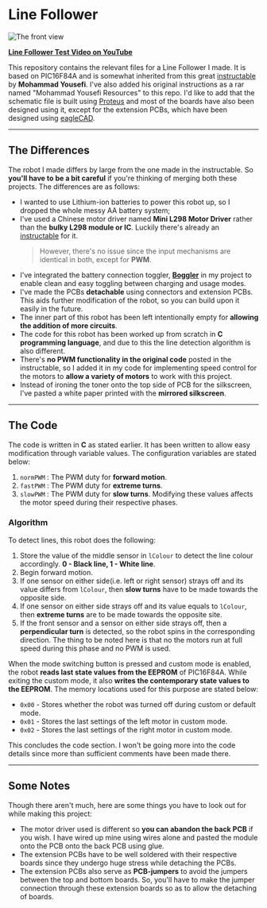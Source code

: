 # Line Follower 

![The front view](/Pictures/v2/DSCN2881.JPG)

[**Line Follower Test Video on YouTube**](https://youtu.be/Ljhs3s-MkIQ)

This repository contains the relevant files for a Line Follower I made. It is based on PIC16F84A and is somewhat inherited from this great [instructable](https://www.instructables.com/id/Line-Follower-Robot/) by **Mohammad Yousefi**. I've also added his original instructions as a rar named "Mohammad Yousefi Resources" to this repo.
I'd like to add that the schematic file is built using [Proteus](https://www.labcenter.com/) and most of the boards have also been designed using it, except for the extension PCBs, which have been designed using [eagleCAD](https://www.autodesk.com/products/eagle/overview).

---
## The Differences
The robot I made differs by large from the one made in the instructable. So **you'll have to be a bit careful** if you're thinking of merging both these projects. The differences are as follows:
* I wanted to use Lithium-ion batteries to power this robot up, so I dropped the whole messy AA battery system;
* I've used a Chinese motor driver named **Mini L298 Motor Driver** rather than the **bulky L298 module or IC**. Luckily there's already an [instructable](https://www.instructables.com/id/Tutorial-for-Dual-Channel-DC-Motor-Driver-Board-PW/#discuss) for it.
    > However, there's no issue since the input mechanisms are identical in both, except for **PWM**.
* I've integrated the battery connection toggler, [**Boggler**](https://www.instructables.com/id/Battery-Connection-TogglerSeries-Parallel-Boggler/) in my project to enable clean and easy toggling between charging and usage modes.
* I've made the PCBs **detachable** using connectors and extension PCBs. This aids further modification of the robot, so you can build upon it easily in the future.
* The inner part of this robot has been left intentionally empty for **allowing the addition of more circuits**.
* The code for this robot has been worked up from scratch in **C programming language**, and due to this the line detection algorithm is also different.
* There's **no PWM functionality in the original code** posted in the instructable, so I added it in my code for implementing speed control for the motors to **allow a variety of motors** to work with this project.
* Instead of ironing the toner onto the top side of PCB for the silkscreen, I've pasted a white paper printed with the **mirrored silkscreen**.

---
## The Code
The code is written in **C** as stated earlier. It has been written to allow easy modification through variable values. The configuration variables are stated below:
1. `normPWM` : The PWM duty for **forward motion**.
2. `fastPWM` : The PWM duty for **extreme turns**.
3. `slowPWM` : The PWM duty for **slow turns**.
Modifying these values affects the motor speed during their respective phases.

### Algorithm
To detect lines, this robot does the following:
1. Store the value of the middle sensor in `lColour` to detect the line colour accordingly.
    **0 - Black line, 1 - White line**.
2. Begin forward motion.
3. If one sensor on either side(i.e. left or right sensor) strays off and its value differs from `lColour`, then **slow turns** have to be made towards the opposite side.
4. If one sensor on either side strays off and its value equals to `lColour`, then **extreme turns** are to be made towards the opposite site.
5. If the front sensor and a sensor on either side strays off, then a **perpendicular turn** is detected, so the robot spins in the corresponding direction. The thing to be noted here is that no the motors run at full speed during this phase and no PWM is used.

When the mode switching button is pressed and custom mode is enabled, the robot **reads last state values from the EEPROM** of PIC16F84A. While exiting the custom mode, it also **writes the contemporary state values to the EEPROM**. The memory locations used for this purpose are stated below:
* `0x00` - Stores whether the robot was turned off during custom or default mode.
* `0x01` - Stores the last settings of the left motor in custom mode.
* `0x02` - Stores the last settings of the right motor in custom mode.

This concludes the code section. I won't be going more into the code details since more than sufficient comments have been made there.

---
## Some Notes
Though there aren't much, here are some things you have to look out for while making this project:
* The motor driver used is different so **you can abandon the back PCB** if you wish. I have wired up mine using wires alone and pasted the module onto the PCB onto the back PCB using glue.
* The extension PCBs have to be well soldered with their respective boards since they undergo huge stress while detaching the PCBs.
* The extension PCBs also serve as **PCB-jumpers** to avoid the jumpers between the top and bottom boards. So, you'll have to make the jumper connection through these extension boards so as to allow the detaching of boards.
